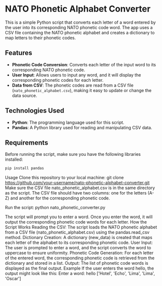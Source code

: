 # NATO Phonetic Alphabet Converter

This is a simple Python script that converts each letter of a word entered by the user into its corresponding NATO phonetic code word. The app uses a CSV file containing the NATO phonetic alphabet and creates a dictionary to map letters to their phonetic codes.

## Features
- **Phonetic Code Conversion**: Converts each letter of the input word to its corresponding NATO phonetic code.
- **User Input**: Allows users to input any word, and it will display the corresponding phonetic codes for each letter.
- **Data from CSV**: The phonetic codes are read from a CSV file (`nato_phonetic_alphabet.csv`), making it easy to update or change the data source.

## Technologies Used
- **Python**: The programming language used for this script.
- **Pandas**: A Python library used for reading and manipulating CSV data.

## Requirements
Before running the script, make sure you have the following libraries installed:

```bash
pip install pandas
````
Usage
Clone this repository to your local machine:
  git clone https://github.com/your-username/nato-phonetic-alphabet-converter.git
Make sure the CSV file nato_phonetic_alphabet.csv is in the same directory as the script. The CSV file should have two columns: one for the letters (A-Z) and another for the corresponding phonetic code.

Run the script:
  python nato_phonetic_converter.py

The script will prompt you to enter a word. Once you enter the word, it will output the corresponding phonetic code words for each letter.
How the Script Works
Reading the CSV: The script loads the NATO phonetic alphabet from a CSV file (nato_phonetic_alphabet.csv) using the pandas.read_csv method.
Dictionary Creation: A dictionary (new_data) is created that maps each letter of the alphabet to its corresponding phonetic code.
User Input: The user is prompted to enter a word, and the script converts the word to uppercase to ensure uniformity.
Phonetic Code Generation: For each letter of the entered word, the corresponding phonetic code is retrieved from the dictionary and stored in a list.
Output: The list of phonetic code words is displayed as the final output.
Example
If the user enters the word hello, the output might look like this:
  Enter a word: hello
['Hotel', 'Echo', 'Lima', 'Lima', 'Oscar']
